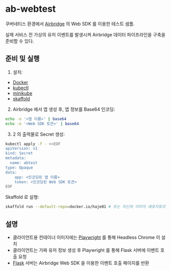 # ab-webtest
쿠버네티스 환경에서 [Airbridge](https://www.ab180.co/solutions/airbridge) 의 Web SDK 를 이용한 테스트 샘플. 

실제 서비스 전 가상의 유저 이벤트를 발생시켜 Airbridge 데이터 파이프라인을 구축을 준비할 수 있다.

## 준비 및 실행

1. 설치: 
- [Docker](https://docs.docker.com/engine/install/ubuntu/)
- [kubectl](https://kubernetes.io/docs/tasks/tools/install-kubectl-linux/)
- [minikube](https://minikube.sigs.k8s.io/docs/start/)
- [skaffold](https://skaffold.dev/)

2. Airbridge 에서 앱 생성 후, 앱 정보를 Base64 인코딩:

```bash
echo -n '<앱 이름>' | base64
echo -n '<Web SDK 토큰>' | base64
```

3. 2 의 출력물로 Secret 생성:
```bash
kubectl apply -f - <<EOF 
apiVersion: v1
kind: Secret 
metadata:
  name: abtest
type: Opaque 
data:
    app: <인코딩된 앱 이름>
    token: <인코딩된 Web SDK 토큰>
EOF
```

Skaffold 로 실행:
```bash
skaffold run --default-repo=docker.io/haje01 # 또는 자신의 이미지 레포지토리 명
```

## 설명

- 클라이언트용 컨테이너 이미지에는 [Playwright](https://playwright.dev/) 를 통해 Headless Chrome 이 설치
- 클라이언트는 가짜 유저 정보 생성 후 Playwright 를 통해 Flask 서버에 이벤트 호출 요청 
- [Flask](https://flask.palletsprojects.com/en/2.3.x/) 서버는 Airbridge Web SDK 을 이용한 이벤트 호출 페이지를 반환
